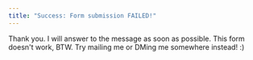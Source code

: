 ```yaml
---
title: "Success: Form submission FAILED!"
---
```


Thank you. I will answer to the message as soon as possible.
This form doesn't work, BTW. Try mailing me or DMing me somewhere instead! :)